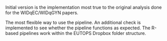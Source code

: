 Initial version is the implementation most true to the original analysis done for the WIDqEC/WIDqGYN papers.

The most flexible way to use the pipeline.
An additional check is implemented to see whether the pipeline functions as expected.
The R-based pipelines work within the EUTOPS Dropbox folder structure.

